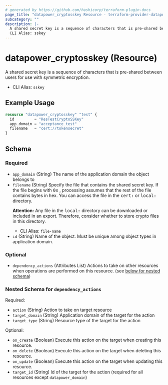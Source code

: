```yaml
---
# generated by https://github.com/hashicorp/terraform-plugin-docs
page_title: "datapower_cryptosskey Resource - terraform-provider-datapower"
subcategory: ""
description: |-
  A shared secret key is a sequence of characters that is pre-shared between users for use with symmetric encryption.
  CLI Alias: sskey
---
```


# datapower_cryptosskey (Resource)

A shared secret key is a sequence of characters that is pre-shared between users for use with symmetric encryption.
  - CLI Alias: `sskey`

## Example Usage

```terraform
resource "datapower_cryptosskey" "test" {
  id         = "ResTestCryptoSSKey"
  app_domain = "acceptance_test"
  filename   = "cert://tokensecret"
}
```

<!-- schema generated by tfplugindocs -->
## Schema

### Required

- `app_domain` (String) The name of the application domain the object belongs to
- `filename` (String) Specify the file that contains the shared secret key. If the file begins with <tt>0x</tt> , processing assumes that the rest of the file contains bytes in hex. You can access the file in the <tt>cert:</tt> or <tt>local:</tt> directory. <p><b>Attention:</b> Any file in the <tt>local:</tt> directory can be downloaded or included in an export. Therefore, consider whether to store crypto files in this directory.</p>
  - CLI Alias: `file-name`
- `id` (String) Name of the object. Must be unique among object types in application domain.

### Optional

- `dependency_actions` (Attributes List) Actions to take on other resources when operations are performed on this resource. (see [below for nested schema](#nestedatt--dependency_actions))

<a id="nestedatt--dependency_actions"></a>
### Nested Schema for `dependency_actions`

Required:

- `action` (String) Action to take on target resource
- `target_domain` (String) Application domain of the target for the action
- `target_type` (String) Resource type of the target for the action

Optional:

- `on_create` (Boolean) Execute this action on the target when creating this resource.
- `on_delete` (Boolean) Execute this action on the target when deleting this resource.
- `on_update` (Boolean) Execute this action on the target when updating this resource.
- `target_id` (String) Id of the target for the action (required for all resources except `datapower_domain`)

